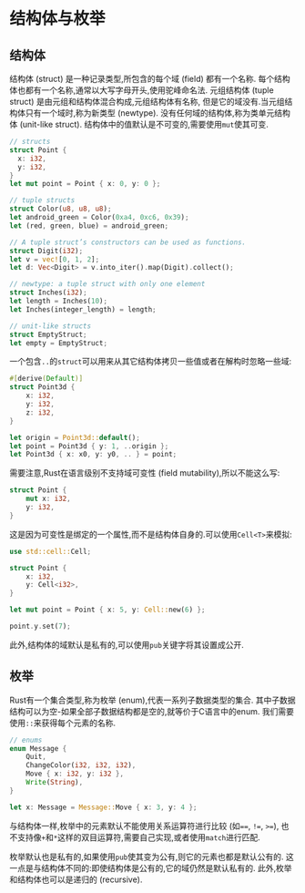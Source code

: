 # 结构体与枚举

## 结构体

结构体 (struct) 是一种记录类型,所包含的每个域 (field) 都有一个名称.
每个结构体也都有一个名称,通常以大写字母开头,使用驼峰命名法.
元组结构体 (tuple struct) 是由元组和结构体混合构成,元组结构体有名称,
但是它的域没有.当元组结构体只有一个域时,称为新类型 (newtype).
没有任何域的结构体,称为类单元结构体 (unit-like struct).
结构体中的值默认是不可变的,需要使用`mut`使其可变.

```rust
// structs
struct Point {
  x: i32,
  y: i32,
}
let mut point = Point { x: 0, y: 0 };

// tuple structs
struct Color(u8, u8, u8);
let android_green = Color(0xa4, 0xc6, 0x39);
let (red, green, blue) = android_green;

// A tuple struct’s constructors can be used as functions.
struct Digit(i32);
let v = vec![0, 1, 2];
let d: Vec<Digit> = v.into_iter().map(Digit).collect();

// newtype: a tuple struct with only one element
struct Inches(i32);
let length = Inches(10);
let Inches(integer_length) = length;

// unit-like structs
struct EmptyStruct;
let empty = EmptyStruct;
```

一个包含`..`的`struct`可以用来从其它结构体拷贝一些值或者在解构时忽略一些域:

```rust
#[derive(Default)]
struct Point3d {
    x: i32,
    y: i32,
    z: i32,
}

let origin = Point3d::default();
let point = Point3d { y: 1, ..origin };
let Point3d { x: x0, y: y0, .. } = point;
```

需要注意,Rust在语言级别不支持域可变性 (field mutability),所以不能这么写:

```rust
struct Point {
    mut x: i32,
    y: i32,
}
```
这是因为可变性是绑定的一个属性,而不是结构体自身的.可以使用`Cell<T>`来模拟:

```rust
use std::cell::Cell;

struct Point {
    x: i32,
    y: Cell<i32>,
}

let mut point = Point { x: 5, y: Cell::new(6) };

point.y.set(7);
```

此外,结构体的域默认是私有的,可以使用`pub`关键字将其设置成公开.

## 枚举
Rust有一个集合类型,称为枚举 (enum),代表一系列子数据类型的集合.
其中子数据结构可以为空-如果全部子数据结构都是空的,就等价于C语言中的enum.
我们需要使用`::`来获得每个元素的名称.

```rust
// enums
enum Message {
    Quit,
    ChangeColor(i32, i32, i32),
    Move { x: i32, y: i32 },
    Write(String),
}

let x: Message = Message::Move { x: 3, y: 4 };
```

与结构体一样,枚举中的元素默认不能使用关系运算符进行比较 (如`==`, `!=`, `>=`),
也不支持像`+`和`*`这样的双目运算符,需要自己实现,或者使用`match`进行匹配.

枚举默认也是私有的,如果使用`pub`使其变为公有,则它的元素也都是默认公有的.
这一点是与结构体不同的:即使结构体是公有的,它的域仍然是默认私有的.
此外,枚举和结构体也可以是递归的 (recursive).
